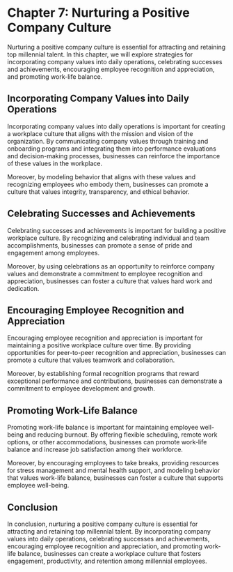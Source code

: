 Chapter 7: Nurturing a Positive Company Culture
===============================================

Nurturing a positive company culture is essential for attracting and retaining top millennial talent. In this chapter, we will explore strategies for incorporating company values into daily operations, celebrating successes and achievements, encouraging employee recognition and appreciation, and promoting work-life balance.

Incorporating Company Values into Daily Operations
--------------------------------------------------

Incorporating company values into daily operations is important for creating a workplace culture that aligns with the mission and vision of the organization. By communicating company values through training and onboarding programs and integrating them into performance evaluations and decision-making processes, businesses can reinforce the importance of these values in the workplace.

Moreover, by modeling behavior that aligns with these values and recognizing employees who embody them, businesses can promote a culture that values integrity, transparency, and ethical behavior.

Celebrating Successes and Achievements
--------------------------------------

Celebrating successes and achievements is important for building a positive workplace culture. By recognizing and celebrating individual and team accomplishments, businesses can promote a sense of pride and engagement among employees.

Moreover, by using celebrations as an opportunity to reinforce company values and demonstrate a commitment to employee recognition and appreciation, businesses can foster a culture that values hard work and dedication.

Encouraging Employee Recognition and Appreciation
-------------------------------------------------

Encouraging employee recognition and appreciation is important for maintaining a positive workplace culture over time. By providing opportunities for peer-to-peer recognition and appreciation, businesses can promote a culture that values teamwork and collaboration.

Moreover, by establishing formal recognition programs that reward exceptional performance and contributions, businesses can demonstrate a commitment to employee development and growth.

Promoting Work-Life Balance
---------------------------

Promoting work-life balance is important for maintaining employee well-being and reducing burnout. By offering flexible scheduling, remote work options, or other accommodations, businesses can promote work-life balance and increase job satisfaction among their workforce.

Moreover, by encouraging employees to take breaks, providing resources for stress management and mental health support, and modeling behavior that values work-life balance, businesses can foster a culture that supports employee well-being.

Conclusion
----------

In conclusion, nurturing a positive company culture is essential for attracting and retaining top millennial talent. By incorporating company values into daily operations, celebrating successes and achievements, encouraging employee recognition and appreciation, and promoting work-life balance, businesses can create a workplace culture that fosters engagement, productivity, and retention among millennial employees.
